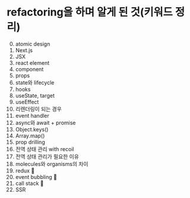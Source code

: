 # refactoring을 하며 알게 된 것(키워드 정리)

0. atomic design
1. Next.js
2. JSX
3. react element
4. component
5. props
6. state와 lifecycle 
7. hooks
8. useState, target
9. useEffect
10. 리렌더링이 되는 경우
11. event handler 
12. async와 await + promise
13. Object.keys()
14. Array.map()
15. prop drilling
16. 전역 상태 관리 with recoil
17. 전역 상태 관리가 필요한 이유 
18. molecules와 organisms의 차이
19. redux 📌
20. event bubbling 📌
21. call stack 📌
22. SSR
